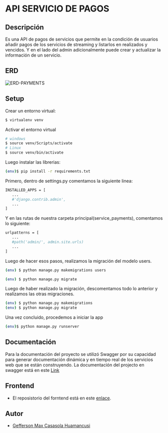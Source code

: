 # API SERVICIO DE PAGOS

## Descripción
Es una API de pagos de servicios que permite en la condición de usuarios añadir pagos de los servicios de streaming y listarlos en realizados y vencidos. Y en el lado del admin adicionalmente puede crear y actualizar la información de un servicio.

## ERD

![ERD-PAYMENTS](https://user-images.githubusercontent.com/61089189/230167491-f999942a-3877-40ad-a799-a1c5b520e4a6.png)

## Setup

Crear un entorno virtual:

```sh
$ virtualenv venv
```

Activar el entorno virtual
```sh
# windows
$ source venv/Scripts/activate
# Linux
$ source venv/bin/activate
```

Luego instalar las librerias:

```sh
(env)$ pip install -r requirements.txt
```

Primero, dentro de settings.py comentamos la siguiente linea:  
```sh
INSTALLED_APPS = [
   ...
   #'django.contrib.admin',
   ...
]
```
Y en las rutas de nuestra carpeta principal(service_payments), comentamos lo siguiente:
```sh
urlpatterns = [
   ...
   #path('admin/', admin.site.urls) 
   ...
]
```
Luego de hacer esos pasos, realizamos la migración del modelo users.
```sh
(env) $ python manage.py makemigrations users

(env) $ python manage.py migrate
```
Luego de haber realizado la migración, descomentamos todo lo anterior y realizamos las otras migraciones.
```sh
(env) $ python manage.py makemigrations
(env) $ python manage.py migrate
```

Una vez concluido, procedemos a iniciar la app
```sh
(env)$ python manage.py runserver
```

## Documentación
Para la documentación del proyecto se utilizó Swagger por su capacidad para generar documentación dinámica y en tiempo real de los servicios web que se están construyendo.
La documentación del projecto en swagger está en este [Link](https://payments-api-2fqe.onrender.com/swagger/)

## Frontend
- El reposistorio del forntend está en este [enlace](https://www.github.com/Geffrerson7).

## Autor
- [Gefferson Max Casasola Huamancusi](https://www.github.com/Geffrerson7)

